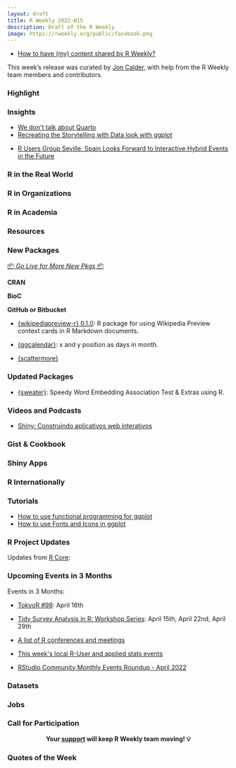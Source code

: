 ```yaml
---
layout: draft
title: R Weekly 2022-W15
description: Draft of the R Weekly
image: https://rweekly.org/public/facebook.png
---
```


+ [How to have (my) content shared by R Weekly?](https://github.com/rweekly/rweekly.org#how-to-have-my-content-shared-by-r-weekly)

This week’s release was curated by [Jon Calder](), with help from the R Weekly team members and contributors.



###  Highlight



### Insights

- [We don't talk about Quarto](https://www.apreshill.com/blog/2022-04-we-dont-talk-about-quarto/)
- [Recreating the Storytelling with Data look with ggplot](https://albert-rapp.de/post/2022-03-29-recreating-the-swd-look/)

+ [R Users Group Seville, Spain Looks Forward to Interactive Hybrid Events in the Future](https://www.r-consortium.org/blog/2022/04/06/r-users-group-seville-spain-looks-forward-to-interactive-hybrid-events-in-the-future)

### R in the Real World



###  R in Organizations



###  R in Academia



###  Resources



###  New Packages

<p class="added-hostname"><a href="https://rweekly.org/live" target="_blank" class="externalLink">📦 <i>Go Live for More New Pkgs</i> 📦</a></p>

**CRAN**



**BioC**



**GitHub or Bitbucket**

+ [{wikipediapreview-r} 0.1.0](https://github.com/bearloga/wikipediapreview-r/): R package for using Wikipedia Preview context cards in R Markdown documents.

+ [{ggcalendar}](https://github.com/EvaMaeRey/ggcalendar): x and y position as days in month.

+ [{scattermore}](https://github.com/exaexa/scattermore)

### Updated Packages

+ [{sweater}](https://github.com/chainsawriot/sweater): Speedy Word Embedding Association Test & Extras using R.

###  Videos and Podcasts

+ [Shiny: Construindo aplicativos web interativos](https://www.youtube.com/watch?v=rie8UpCwNMM)

### Gist & Cookbook



### Shiny Apps



### R Internationally



###  Tutorials

- [How to use functional programming for ggplot](https://albert-rapp.de/post/2022-03-25-functional-programming-when-geoms-are-not-vectorized/)
- [How to use Fonts and Icons in ggplot](https://albert-rapp.de/post/2022-03-04-fonts-and-icons/)

<!--<div class="post-more-begin></div><div class="post-more-end"></div>-->

###  R Project Updates

Updates from [R Core](http://developer.r-project.org/blosxom.cgi/R-devel/NEWS):


###  Upcoming Events in 3 Months

Events in 3 Months:

+ [TokyoR #98](https://tokyor.connpass.com/event/244200/): April 16th

+ [Tidy Survey Analysis in R: Workshop Series](https://www.mapor.org/2022-spring-webinar-series/): April 15th, April 22nd, April 29th

+ [A list of R conferences and meetings](https://jumpingrivers.github.io/meetingsR/events.html)

+ [This week's local R-User and applied stats events](https://community.rstudio.com/c/irl)

+ [RStudio Community Monthly Events Roundup - April 2022](https://www.rstudio.com/blog/rstudio-community-monthly-events-roundup-april-2022/)


### Datasets

### Jobs




###  Call for Participation


<p class="hide-support added-hostname support-rweekly" style="text-align: center;font-weight: bold;">Your <a class="non-visited externalLink" href="https://www.patreon.com/rweekly" onclick="pas(this)">support</a> will keep R Weekly team moving! 💡</p>

###  Quotes of the Week
